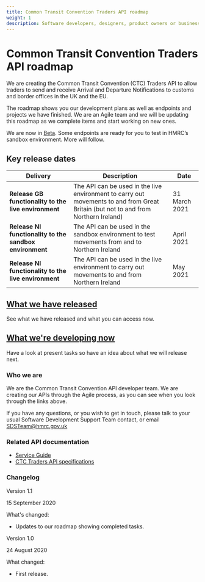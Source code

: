 ```yaml
---
title: Common Transit Convention Traders API roadmap
weight: 1
description: Software developers, designers, product owners or business analysts - see how you can integrate your software with Common Transit Convention Traders API.
---
```

# Common Transit Convention Traders API roadmap


We are creating the Common Transit Convention (CTC) Traders API to allow traders to send and receive Arrival and Departure Notifications to customs and border offices in the UK and the EU.  

The roadmap shows you our development plans as well as endpoints and projects we have finished. We are an Agile team and we will be updating this roadmap as we complete items and start working on new ones.

We are now in [Beta](https://www.gov.uk/help/beta). Some endpoints are ready for you to test in HMRC’s sandbox environment. More will follow.



## Key release dates


| **Delivery** | **Description** |**Date** |
|------|-------------|--------|   
|**Release GB functionality to the live environment**|The API can be used in the live environment to carry out movements to and from Great Britain (but not to and from Northern Ireland)|31 March 2021|
|**Release NI functionality to the sandbox environment**|The API can be used in the sandbox environment to test movements from and to Northern Ireland|April 2021|
|**Release NI functionality to the live environment**|The API can be used in the live environment to carry out movements to and from Northern Ireland|May 2021|


## [What we have released](documentation/released.html)

See what we have released and what you can access now.


## [What we're developing now](documentation/developing-now.html)

Have a look at present tasks so have an idea about what we will release next.


### Who we are

We are the Common Transit Convention API developer team. We are creating our APIs through the Agile process, as you can see when you look through the links above.

If you have any questions, or you wish to get in touch, please talk to your usual Software Development Support Team contact, or email SDSTeam@hmrc.gov.uk

### Related API documentation
<!--- Section owner: MTD Programme --->

  * [Service Guide](https://developer.service.hmrc.gov.uk/guides/common-transit-convention-traders-service-guide/)
  * [CTC Traders API specifications](https://developer.service.hmrc.gov.uk/api-documentation/docs/api/service/common-transit-convention-traders/1.0)

### Changelog
<!--- Section owner: MTD Programme --->

Version 1.1

15 September 2020

What's changed:

* Updates to our roadmap showing completed tasks. 

Version 1.0

24 August 2020

What changed:

* First release.
